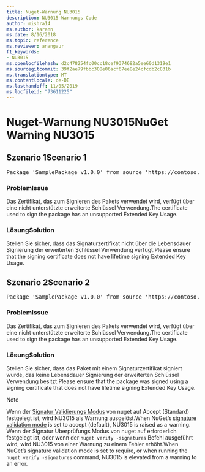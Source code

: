 ```yaml
---
title: Nuget-Warnung NU3015
description: NU3015-Warnungs Code
author: mishra14
ms.author: karann
ms.date: 8/16/2018
ms.topic: reference
ms.reviewer: anangaur
f1_keywords:
- NU3015
ms.openlocfilehash: d2c478254fc00cc18cef9374682a5ee60d1319e1
ms.sourcegitcommit: 39f2ae79fbbc308e06acf67ee8e24cfcdb2c831b
ms.translationtype: MT
ms.contentlocale: de-DE
ms.lasthandoff: 11/05/2019
ms.locfileid: "73611225"
---
```

# <a name="nuget-warning-nu3015"></a><span data-ttu-id="965f7-103">Nuget-Warnung NU3015</span><span class="sxs-lookup"><span data-stu-id="965f7-103">NuGet Warning NU3015</span></span>

## <a name="scenario-1"></a><span data-ttu-id="965f7-104">Szenario 1</span><span class="sxs-lookup"><span data-stu-id="965f7-104">Scenario 1</span></span>

<pre>Package 'SamplePackage v1.0.0' from source 'https://contoso.com/index.json': The lifetime signing EKU in the primary signature's certificate is not supported.</pre>

### <a name="issue"></a><span data-ttu-id="965f7-105">Problem</span><span class="sxs-lookup"><span data-stu-id="965f7-105">Issue</span></span>

<span data-ttu-id="965f7-106">Das Zertifikat, das zum Signieren des Pakets verwendet wird, verfügt über eine nicht unterstützte erweiterte Schlüssel Verwendung.</span><span class="sxs-lookup"><span data-stu-id="965f7-106">The certificate used to sign the package has an unsupported Extended Key Usage.</span></span>


### <a name="solution"></a><span data-ttu-id="965f7-107">Lösung</span><span class="sxs-lookup"><span data-stu-id="965f7-107">Solution</span></span>

<span data-ttu-id="965f7-108">Stellen Sie sicher, dass das Signaturzertifikat nicht über die Lebensdauer Signierung der erweiterten Schlüssel Verwendung verfügt.</span><span class="sxs-lookup"><span data-stu-id="965f7-108">Please ensure that the signing certificate does not have lifetime signing Extended Key Usage.</span></span>



## <a name="scenario-2"></a><span data-ttu-id="965f7-109">Szenario 2</span><span class="sxs-lookup"><span data-stu-id="965f7-109">Scenario 2</span></span>

<pre>Package 'SamplePackage v1.0.0' from source 'https://contoso.com/index.json': The lifetime signing EKU in the signing certificate is not supported.</pre>

### <a name="issue"></a><span data-ttu-id="965f7-110">Problem</span><span class="sxs-lookup"><span data-stu-id="965f7-110">Issue</span></span>

<span data-ttu-id="965f7-111">Das Zertifikat, das zum Signieren des Pakets verwendet wird, verfügt über eine nicht unterstützte erweiterte Schlüssel Verwendung.</span><span class="sxs-lookup"><span data-stu-id="965f7-111">The certificate used to sign the package has an unsupported Extended Key Usage.</span></span>


### <a name="solution"></a><span data-ttu-id="965f7-112">Lösung</span><span class="sxs-lookup"><span data-stu-id="965f7-112">Solution</span></span>

<span data-ttu-id="965f7-113">Stellen Sie sicher, dass das Paket mit einem Signaturzertifikat signiert wurde, das keine Lebensdauer Signierung der erweiterten Schlüssel Verwendung besitzt.</span><span class="sxs-lookup"><span data-stu-id="965f7-113">Please ensure that the package was signed using a signing certificate that does not have lifetime signing Extended Key Usage.</span></span>


> [!Note]
> <span data-ttu-id="965f7-114">Wenn der [Signatur Validierungs Modus](https://docs.microsoft.com/nuget/consume-packages/installing-signed-packages#configure-package-signature-requirements) von nuget auf Accept (Standard) festgelegt ist, wird NU3015 als Warnung ausgelöst.</span><span class="sxs-lookup"><span data-stu-id="965f7-114">When NuGet’s [signature validation mode](https://docs.microsoft.com/nuget/consume-packages/installing-signed-packages#configure-package-signature-requirements) is set to accept (default), NU3015 is raised as a warning.</span></span> <span data-ttu-id="965f7-115">Wenn der Signatur Überprüfungs Modus von nuget auf erforderlich festgelegt ist, oder wenn der `nuget verify -signatures` Befehl ausgeführt wird, wird NU3015 von einer Warnung zu einem Fehler erhöht.</span><span class="sxs-lookup"><span data-stu-id="965f7-115">When NuGet’s signature validation mode is set to require, or when running the `nuget verify -signatures` command, NU3015 is elevated from a warning to an error.</span></span> 